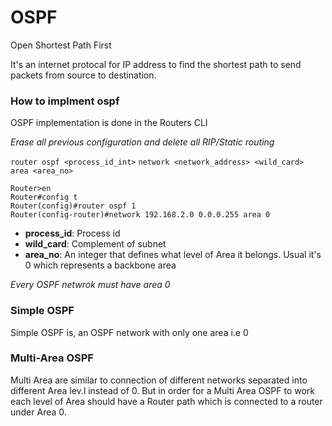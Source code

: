 # OSPF
Open Shortest Path First

It's an internet protocal for IP address to find the shortest path to send packets from source to destination.

### How to implment ospf
OSPF implementation is done in the Routers CLI

*Erase all previous configuration and delete all RIP/Static routing*

`router ospf <process_id_int>`
`network <network_address> <wild_card> area <area_no>`

```shell
Router>en
Router#config t
Router(config)#router ospf 1
Router(config-router)#network 192.168.2.0 0.0.0.255 area 0

```
- **process_id**: Process id
- **wild_card**: Complement of subnet
- **area_no**: An integer that defines what level of Area it belongs. Usual it's 0 which represents a backbone area

*Every OSPF netwrok must have area 0*

### Simple OSPF
Simple OSPF is, an OSPF network with only one area i.e 0

### Multi-Area OSPF
Multi Area are similar to connection of different networks separated into different Area lev.l instead of 0. But in order for a Multi Area OSPF to work each level of Area should have a Router path which is connected to a router under Area 0.


